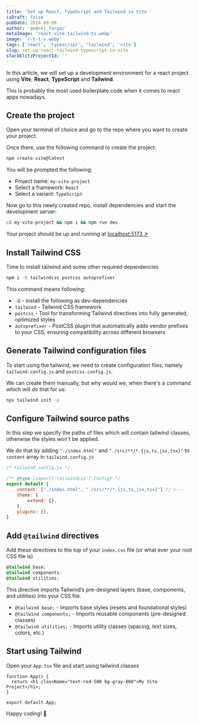 ```yaml
---
title: 'Set up React, TypeScript and Tailwind in Vite '
isDraft: false
pubDate: 2024-09-08
author: 'andrej_forgac'
metaImage: 'react-vite-tailwind-ts.webp'
image: 'r-t-t-v.webp'
tags: ['react', 'typescript', 'tailwind', 'vite']
slug: set-up-react-tailwind-typescript-in-vite
stackblitzProjectId: ''
---
```


In this article, we will set up a development environment for a react project using <b>Vite</b>, <b>React</b>, <b>TypeScript</b> and <b>Tailwind</b>.

This is probably the most used boilerplate code when it comes to react apps nowadays.

## Create the project

Open your terminal of choice and go to the repo where you want to create your project.

Once there, use the following command to create the project:

```zsh
npm create vite@latest
```

You will be prompted the following:

- Project name: `my-vite-project`
- Select a framework: `React`
- Select a variant: `TypeScript`

Now go to this newly created repo, install dependencies and start the development server:

```zsh
cd my-vite-project && npm i && npm run dev
```

Your project should be up and running at <a href="http://localhost:5173/" target="_blank">localhost:5173 &#8599;</a>

## Install Tailwind CSS

Time to install tailwind and some other required dependencies

```zsh
npm i -D tailwindcss postcss autoprefixer
```

This command means following:

- `-D` - install the following as dev-dependencies
- `tailwind` - Tailwind CSS framework
- `postcss` - Tool for transforming Tailwind directives into fully generated, optimized styles
- `autoprefixer` - PostCSS plugin that automatically adds vendor prefixes to your CSS, ensuring compatibility across different browsers

## Generate Tailwind configuration files

To start using the tailwind, we need to create configuration files, namely `tailwind.config.js` and `postcss.config.js`.

We can create them manually, but why would we, when there's a command which will do that for us:

```zsh
npx tailwind init -p
```

## Configure Tailwind source paths

In this step we specify the paths of files which will contain tailwind classes, otherwise the styles won't be applied.

We do that by adding `"./index.html"` and `"./src/**/*.{js,ts,jsx,tsx}"` to `content` array in `tailwind.config.js`

```js
/* tailwind.config.js */

/** @type {import('tailwindcss').Config} */
export default {
    content: ["./index.html", "./src/**/*.{js,ts,jsx,tsx}"] // <---
    theme: {
        extend: {},
    },
    plugins: [],
}
```

## Add `@tailwind` directives

Add these directives to the top of your `index.css` file (or what ever your root CSS file is)

```css
@tailwind base;
@tailwind components;
@tailwind utilities;
```

This directive imports Tailwind’s pre-designed layers (base, components, and utilities) into your CSS file.

- `@tailwind base;` - Imports base styles (resets and foundational styles)
- `@tailwind components;` - Imports reusable components (pre-designed classes)
- `@tailwind utilities;` - Imports utility classes (spacing, text sizes, colors, etc.)

## Start using Tailwind

Open your `App.tsx` file and start using tailwind classes

```tsx
function App() {
  return <h1 className="text-red-500 bg-gray-800">My Vite Project</h1>;
}

export default App;
```

Happy coding! 🫡